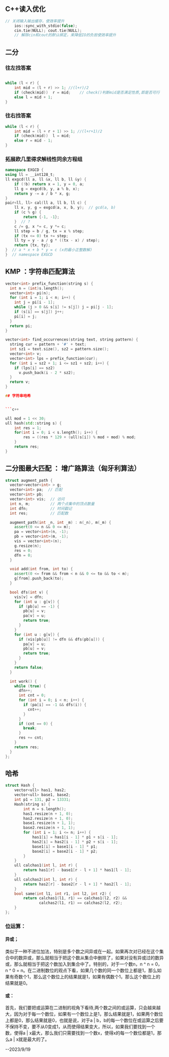 ## C++读入优化


```c++	
// 关闭输入输出缓存，使效率提升
	ios::sync_with_stdio(false);
	cin.tie(NULL); cout.tie(NULL);
    // 解除cin和cout的默认绑定，来降低IO的负担使效率提升
```

## 二分
### 往左找答案
```c++

while (l < r) {
    int mid = (l + r) >> 1;	//(l+r)/2
    if (check(mid))  r = mid;    // check()判断mid是否满足性质,即是否可行
    else l = mid + 1;
}
```
### 往右找答案
```c++
while (l < r) {
    int mid = (l + r + 1) >> 1;	//(l+r+1)/2
    if (check(mid))  l = mid;
    else r = mid - 1;
}
```

### 拓展欧几里得求解线性同余方程组

```c++
namespace EXGCD {
using ll = __int128_t;
ll exgcd(ll a, ll &x, ll b, ll &y) {
    if (!b) return x = 1, y = 0, a;
    ll g = exgcd(b, y, a % b, x);
    return y -= a / b * x, g;
}
pair<ll, ll> cal(ll a, ll b, ll c) {
    ll x, y, g = exgcd(a, x, b, y);  // gcd(a, b)
    if (c % g) {
        return {-1, -1};
    }  // ?
    c /= g, x *= c, y *= c;
    ll step = b / g, tx = x % step;
    if (tx <= 0) tx += step;
    ll ty = y - a / g * ((tx - x) / step);
    return {tx, ty};
}  // a * x + b * y = c (x的最小正整数解)
}  // namespace EXGCD


```

## KMP ：字符串匹配算法


```c++
vector<int> prefix_function(string s) {
  int n = (int)s.length();
  vector<int> pi(n);
  for (int i = 1; i < n; i++) {
    int j = pi[i - 1];
    while (j > 0 && s[i] != s[j]) j = pi[j - 1];
    if (s[i] == s[j]) j++;
    pi[i] = j;
  }
  return pi;
}

vector<int> find_occurrences(string text, string pattern) {
  string cur = pattern + '#' + text;
  int sz1 = text.size(), sz2 = pattern.size();
  vector<int> v;
  vector<int> lps = prefix_function(cur);
  for (int i = sz2 + 1; i <= sz1 + sz2; i++) {
    if (lps[i] == sz2)
      v.push_back(i - 2 * sz2);
  }
  return v;
}

## 字符串哈希


```c++

ull mod = 1 << 30;
ull hash(std::string s) {
    int res = 1;
    for(int i = 0; i < s.length(); i++) {
        res = ((res * 129 + (ull)s[i]) % mod + mod) % mod;
    }
    return res;
}

```

## 二分图最大匹配 ： 增广路算法（匈牙利算法）

```c++
struct augment_path {
  vector<vector<int> > g;
  vector<int> pa;  // 匹配
  vector<int> pb;
  vector<int> vis;  // 访问
  int n, m;         // 两个点集中的顶点数量
  int dfn;          // 时间戳记
  int res;          // 匹配数

  augment_path(int _n, int _m) : n(_n), m(_m) {
    assert(0 <= n && 0 <= m);
    pa = vector<int>(n, -1);
    pb = vector<int>(m, -1);
    vis = vector<int>(n);
    g.resize(n);
    res = 0;
    dfn = 0;
  }

  void add(int from, int to) {
    assert(0 <= from && from < n && 0 <= to && to < m);
    g[from].push_back(to);
  }

  bool dfs(int v) {
    vis[v] = dfn;
    for (int u : g[v]) {
      if (pb[u] == -1) {
        pb[u] = v;
        pa[v] = u;
        return true;
      }
    }
    for (int u : g[v]) {
      if (vis[pb[u]] != dfn && dfs(pb[u])) {
        pa[v] = u;
        pb[u] = v;
        return true;
      }
    }
    return false;
  }

  int work() {
    while (true) {
      dfn++;
      int cnt = 0;
      for (int i = 0; i < n; i++) {
        if (pa[i] == -1 && dfs(i)) {
          cnt++;
        }
      }
      if (cnt == 0) {
        break;
      }
      res += cnt;
    }
    return res;
  }
};

```
## 哈希
```c++
struct Hash {
    vector<ull> has1, has2;
    vector<ull> base1, base2;
    int p1 = 131, p2 = 13331;
    Hash(string s) {
        int n = s.length();
        has1.resize(n + 1, 0);
        has2.resize(n + 1, 0);
        base1.resize(n + 1, 1);
        base2.resize(n + 1, 1);
        for (int i = 1; i <= n; i++) {
            has1[i] = has1[i - 1] * p1 + s[i - 1];
            has2[i] = has2[i - 1] * p2 + s[i - 1];
            base1[i] = base1[i - 1] * p1;
            base2[i] = base2[i - 1] * p2;
        }
    }
    ull calchas1(int l, int r) {
        return has1[r] - base1[r - l + 1] * has1[l - 1];
    }
    ull calchas2(int l, int r) {
        return has2[r] - base2[r - l + 1] * has2[l - 1];
    }
    bool same(int l1, int r1, int l2, int r2) {
        return calchas1(l1, r1) == calchas1(l2, r2) &&
               calchas2(l1, r1) == calchas2(l2, r2);
    }
};

```

### 位运算：

#### 异或；

类似于一种不进位加法，特别是多个数之间异或在一起。如果再次对已经在这个集合中的数异或，那么就相当于把这个数从集合中删除了，如果对没有异或过的数异或，那么就相当于把这个数加入到集合中了。特别的，对于一个数n，n ^ n = 0，n ^ 0 = n。在二进制数位的观点下看，如果几个数的同一个数位上都是1，那么如果有奇数个1，那么这个数位上的结果就是1，如果有偶数个1，那么这个数位上的结果就是0。

#### 或：

首先，我们要把或运算在二进制的视角下看待,两个数之间的或运算，只会越来越大，因为对于每一个数位，如果有一个数位上是1，那么结果就是1，如果两个数位上都是0，那么结果就是0，也就是说，对于a | b，b的每一个数位在或运算之后要不保持不变，要不从0变成1，从而使得结果变大，所以，如果我们要找到一个数，使得a | x最大，那么我们只需要找到一个数x，使得x的每一个数位都是1，那么a | x就是最大的了。

--2023/9/19
